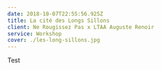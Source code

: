```yaml
---
date: 2018-10-07T22:55:56.925Z
title: La cité des Longs Sillons
client: Ne Rougissez Pas x LTAA Auguste Renoir
service: Workshop
cover: ./les-long-sillons.jpg
---
```

Test
